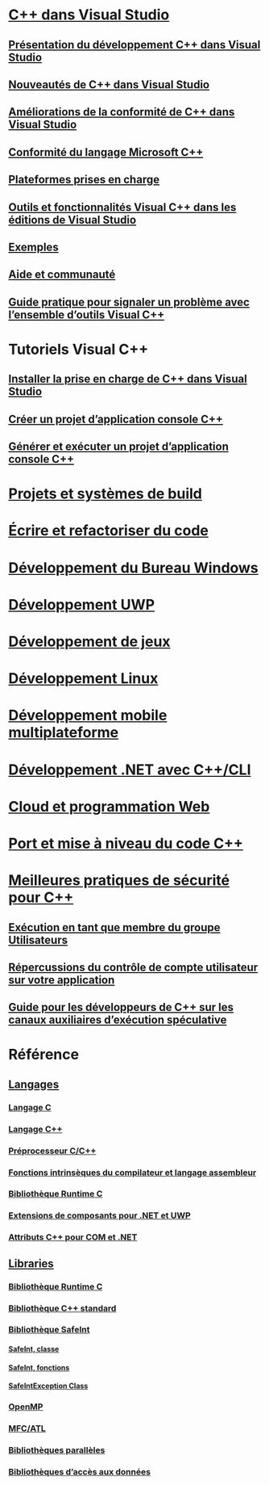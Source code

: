 # [C++ dans Visual Studio](overview/visual-cpp-in-visual-studio.md)
## [Présentation du développement C++ dans Visual Studio](overview/overview-of-cpp-development.md)
## [Nouveautés de C++ dans Visual Studio](overview/what-s-new-for-visual-cpp-in-visual-studio.md)
## [Améliorations de la conformité de C++ dans Visual Studio](overview/cpp-conformance-improvements.md)
## [Conformité du langage Microsoft C++](overview/visual-cpp-language-conformance.md)
## [Plateformes prises en charge](overview/supported-platforms-visual-cpp.md)
## [Outils et fonctionnalités Visual C++ dans les éditions de Visual Studio](overview/visual-cpp-tools-and-features-in-visual-studio-editions.md)
## [Exemples](overview/visual-cpp-samples.md)
## [Aide et communauté](overview/visual-cpp-help-and-community.md)
## [Guide pratique pour signaler un problème avec l’ensemble d’outils Visual C++](overview/how-to-report-a-problem-with-the-visual-cpp-toolset.md)
# Tutoriels Visual C++
## [Installer la prise en charge de C++ dans Visual Studio](build/vscpp-step-0-installation.md)
## [Créer un projet d’application console C++](build/vscpp-step-1-create.md)
## [Générer et exécuter un projet d’application console C++](build/vscpp-step-2-build.md)
# [Projets et systèmes de build](build/projects-and-build-systems-cpp.md)
# [Écrire et refactoriser du code](ide/writing-and-refactoring-code-cpp.md)
# [Développement du Bureau Windows](windows/overview-of-windows-programming-in-cpp.md)
# [Développement UWP](cppcx/universal-windows-apps-cpp.md)
# [Développement de jeux](overview/game-development-cpp.md)
# [Développement Linux](linux/download-install-and-setup-the-linux-development-workload.md)
# [Développement mobile multiplateforme](/visualstudio/cross-platform/visual-cpp-for-cross-platform-mobile-development)
# [Développement .NET avec C++/CLI](dotnet/dotnet-programming-with-cpp-cli-visual-cpp.md)
# [Cloud et programmation Web](cloud/cloud-and-web-programming-in-visual-cpp.md)
# [Port et mise à niveau du code C++](porting/visual-cpp-porting-and-upgrading-guide.md)
# [Meilleures pratiques de sécurité pour C++](security/security-best-practices-for-cpp.md)
## [Exécution en tant que membre du groupe Utilisateurs](security/running-as-a-member-of-the-users-group.md)
## [Répercussions du contrôle de compte utilisateur sur votre application](security/how-user-account-control-uac-affects-your-application.md)
## [Guide pour les développeurs de C++ sur les canaux auxiliaires d’exécution spéculative](security/developer-guidance-speculative-execution.md)
# Référence
## [Langages](overview/languages-cpp.md)
### [Langage C](c-language/c-language-reference.md)
### [Langage C++](cpp/cpp-language-reference.md)
### [Préprocesseur C/C++](preprocessor/c-cpp-preprocessor-reference.md)
### [Fonctions intrinsèques du compilateur et langage assembleur](intrinsics/compiler-intrinsics-and-assembly-language.md)
### [Bibliothèque Runtime C](c-runtime-library/c-run-time-library-reference.md)
### [Extensions de composants pour .NET et UWP](extensions/component-extensions-for-runtime-platforms.md)
### [Attributs C++ pour COM et .NET](windows/attributes/cpp-attributes-com-net.md)
## [Libraries](overview/libraries-cpp.md)
### [Bibliothèque Runtime C](c-runtime-library/c-run-time-library-reference.md)
### [Bibliothèque C++ standard](standard-library/cpp-standard-library-reference.md)
### [Bibliothèque SafeInt](safeint/safeint-library.md)
#### [SafeInt, classe](safeint/safeint-class.md)
#### [SafeInt, fonctions](safeint/safeint-functions.md)
#### [SafeIntException Class](safeint/safeintexception-class.md)
### [OpenMP](parallel/openmp/openmp-in-visual-cpp.md)
### [MFC/ATL](mfc/mfc-and-atl.md)
### [Bibliothèques parallèles](parallel/parallel-programming-in-visual-cpp.md)
### [Bibliothèques d’accès aux données](data/data-access-in-cpp.md)


